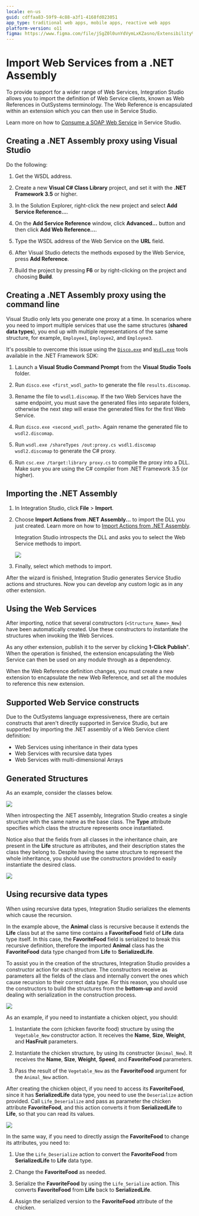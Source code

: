 ```yaml
---
locale: en-us
guid: cdffaa83-59f9-4c88-a3f1-4168fd023051
app_type: traditional web apps, mobile apps, reactive web apps
platform-version: o11
figma: https://www.figma.com/file/jSgZ0l0unYdVymLxKZasno/Extensibility%20and%20Integration?node-id=418:63
---
```


# Import Web Services from a .NET Assembly

To provide support for a wider range of Web Services, Integration Studio allows you to import the definition of Web Service clients, known as Web References in OutSystems terminology. The Web Reference is encapsulated within an extension which you can then use in Service Studio.

Learn more on how to [Consume a SOAP Web Service](<../../soap/consume/consume-web-service.md>) in Service Studio.

## Creating a .NET Assembly proxy using Visual Studio

Do the following:

1. Get the WSDL address.

1. Create a new **Visual C# Class Library** project, and set it with the **.NET Framework 3.5** or higher.

1. In the Solution Explorer, right-click the new project and select **Add Service Reference...**.

1. On the **Add Service Reference** window, click **Advanced...** button and then click **Add Web Reference...**.

1. Type the WSDL address of the Web Service on the **URL** field.

1. After Visual Studio detects the methods exposed by the Web Service, press **Add Reference**.

1. Build the project by pressing **F6** or by right-clicking on the project and choosing **Build**.

## Creating a .NET Assembly proxy using the command line

Visual Studio only lets you generate one proxy at a time. In scenarios where you need to import multiple services that use the same structures (**shared data types**), you end up with multiple representations of the same structure, for example, `Employee1`, `Employee2`, and `Employee3`.

It's possible to overcome this issue using the [`Disco.exe`](<https://msdn.microsoft.com/en-us/library/cy2a3ybs(v=vs.90)>) and [`Wsdl.exe`](<https://msdn.microsoft.com/en-us/library/7h3ystb6(v=vs.90)>) tools available in the .NET Framework SDK:

1. Launch a **Visual Studio Command Prompt** from the **Visual Studio Tools** folder.

1. Run `disco.exe <first_wsdl_path>` to generate the file `results.discomap`.

1. Rename the file to `wsdl1.discomap`. If the two Web Services have the same endpoint, you must save the generated files into separate folders, otherwise the next step will erase the generated files for the first Web Service.

1. Run `disco.exe <second_wsdl_path>`. Again rename the generated file to `wsdl2.discomap`.

1. Run `wsdl.exe /shareTypes /out:proxy.cs wsdl1.discomap wsdl2.discomap` to generate the C# proxy.

1. Run `csc.exe /target:library proxy.cs` to compile the proxy into a DLL. Make sure you are using the C# compiler from .NET Framework 3.5 (or higher).

## Importing the .NET Assembly

1. In Integration Studio, click **File** > **Import**.

1. Choose **Import Actions from .NET Assembly...** to import the DLL you just created. Learn more on how to [Import Actions from .NET Assembly](<net-assembly-import-action.md>).

    Integration Studio introspects the DLL and asks you to select the Web Service methods to import.

    ![](images/import-ws2.png)

1. Finally, select which methods to import.

After the wizard is finished, Integration Studio generates Service Studio actions and structures. Now you can develop any custom logic as in any other extension.

## Using the Web Services

After importing, notice that several constructors (`<Structure_Name>_New`) have been automatically created. Use these constructors to instantiate the structures when invoking the Web Services.

As any other extension, publish it to the server by clicking **1-Click Publish**". When the operation is finished, the extension encapsulating the Web Service can then be used on any module through as a dependency.

When the Web Reference definition changes, you must create a new extension to encapsulate the new Web Reference, and set all the modules to reference this new extension.

## Supported Web Service constructs

Due to the OutSystems language expressiveness, there are certain constructs that aren't directly supported in Service Studio, but are supported by importing the .NET assembly of a Web Service client definition:

* Web Services using inheritance in their data types
* Web Services with recursive data types
* Web Services with multi-dimensional Arrays

## Generated Structures

As an example, consider the classes below.

![](images/inheritance.png)

When introspecting the .NET assembly, Integration Studio creates a single structure with the same name as the base class. The **Type** attribute specifies which class the structure represents once instantiated.

Notice also that the fields from all classes in the inheritance chain, are present in the **Life** structure as attributes, and their description states the class they belong to. Despite having the same structure to represent the whole inheritance, you should use the constructors provided to easily instantiate the desired class.

![](images/import-ws1.png)

## Using recursive data types

When using recursive data types, Integration Studio serializes the elements which cause the recursion.

In the example above, the **Animal** class is recursive because it extends the **Life** class but at the same time contains a **FavoriteFood** field of **Life** data type itself. In this case, the **FavoriteFood** field is serialized to break this recursive definition, therefore the imported **Animal** class has the **FavoriteFood** data type changed from **Life** to **SerializedLife**.

To assist you in the creation of the structures, Integration Studio provides a constructor action for each structure. The constructors receive as parameters all the fields of the class and internally convert the ones which cause recursion to their correct data type. For this reason, you should use the constructors to build the structures from the **bottom-up** and avoid dealing with serialization in the construction process.

![](images/import-ws3.png)

As an example, if you need to instantiate a chicken object, you should:

1. Instantiate the corn (chicken favorite food) structure by using the `Vegetable_New` constructor action. It receives the **Name**, **Size**, **Weight**, and **HasFruit** parameters.

1. Instantiate the chicken structure, by using its constructor (`Animal_New`). It receives the **Name**, **Size**, **Weight**, **Speed**, and **FavoriteFood** parameters.

1. Pass the result of the `Vegetable_New` as the **FavoriteFood** argument for the `Animal_New` action.

After creating the chicken object, if you need to access its **FavoriteFood**, since it has **SerializedLife** data type, you need to use the `Deserialize` action provided. Call `Life_Deserialize` and pass as parameter the chicken attribute **FavoriteFood**, and this action converts it from **SerializedLife** to **Life**, so that you can read its values.

![](images/import-ws4.png)

In the same way, if you need to directly assign the **FavoriteFood** to change its attributes, you need to:

1. Use the `Life_Deserialize` action to convert the **FavoriteFood** from **SerializedLife** to **Life** data type.

1. Change the **FavoriteFood** as needed.

1. Serialize the **FavoriteFood** by using the `Life_Serialize` action. This converts **FavoriteFood** from **Life** back to **SerializedLife**.

1. Assign the serialized version to the **FavoriteFood** attribute of the chicken.
